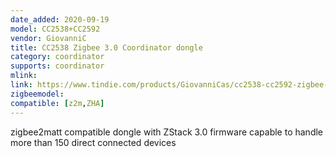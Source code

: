 ```yaml
---
date_added: 2020-09-19
model: CC2538+CC2592
vendor: GiovanniC
title: CC2538 Zigbee 3.0 Coordinator dongle
category: coordinator
supports: coordinator
mlink: 
link: https://www.tindie.com/products/GiovanniCas/cc2538-cc2592-zigbee-dongle-new-zb30/
zigbeemodel: 
compatible: [z2m,ZHA]
---
```

zigbee2matt compatible dongle with ZStack 3.0 firmware capable to handle more than 150 direct connected devices


